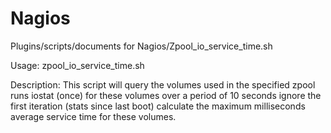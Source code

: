 # Nagios
Plugins/scripts/documents for Nagios/Zpool_io_service_time.sh

Usage: zpool_io_service_time.sh <pool name> <warning ms> <critical ms>

Description: This script will query the volumes used in the specified zpool runs iostat (once) for these volumes over a period of 10 seconds ignore the first iteration (stats since last boot) calculate the maximum milliseconds average service time for these volumes.
